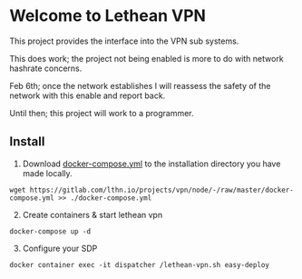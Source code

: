 # Welcome to Lethean VPN

This project provides the interface into the VPN sub systems.

This does work; the project not being enabled is more to do with network hashrate concerns.

Feb 6th; once the network establishes I will reassess the safety of the network with this enable and report back.

Until then; this project will work to a programmer.

## Install
1) Download [docker-compose.yml](https://gitlab.com/lthn.io/projects/vpn/node/-/raw/master/docker-compose.yml) to the installation directory you have made locally.
```shell
wget https://gitlab.com/lthn.io/projects/vpn/node/-/raw/master/docker-compose.yml >> ./docker-compose.yml
```

2) Create containers & start lethean vpn
```shell
docker-compose up -d
```

3) Configure your SDP
```shell
docker container exec -it dispatcher /lethean-vpn.sh easy-deploy
```


